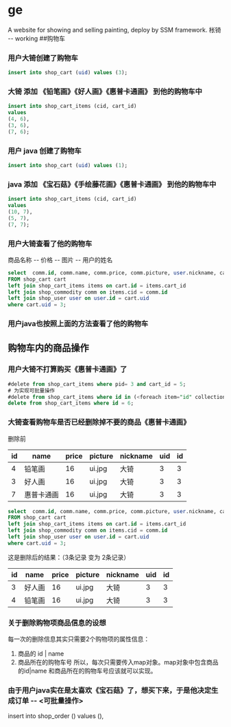 # ge
A website for showing and selling painting, deploy by SSM framework.
枨锜 -- working
##购物车
### 用户大锜创建了购物车
```sql
insert into shop_cart (uid) values (3);
```
### 大锜 添加 《铅笔画》《好人画》《惠普卡通画》 到他的购物车中
```sql
insert into shop_cart_items (cid, cart_id)  
values 
(4, 6),
(3, 6),
(7, 6);
```


### 用户 java 创建了购物车
```sql
insert into shop_cart (uid) values (1);
```
### java 添加 《宝石菇》《手绘藤花画》《惠普卡通画》 到他的购物车中
```sql
insert into shop_cart_items (cid, cart_id) 
values 
(10, 7),
(5, 7),
(7, 7);
```


### 用户大锜查看了他的购物车
商品名称 -- 价格 -- 图片 -- 用户的姓名
```sql
select  comm.id, comm.name, comm.price, comm.picture, user.nickname, cart.uid, user.id
FROM shop_cart cart
left join shop_cart_items items on cart.id = items.cart_id 
left join shop_commodity comm on items.cid = comm.id
left join shop_user user on user.id = cart.uid
where cart.uid = 3;
```
### 用户java也按照上面的方法查看了他的购物车

## 购物车内的商品操作
### 用户大锜不打算购买《惠普卡通画》了 
```sql
#delete from shop_cart_items where pid= 3 and cart_id = 5;
# 为实现可批量操作
#delete from shop_cart_items where id in (<foreach item="id" collection="list" separator=",">#{id}</foreach>) and cart_id = #{map.cartD}
delete from shop_cart_items where id = 6;
```
### 大锜查看购物车是否已经删除掉不要的商品《惠普卡通画》
删除前

| id   | name            | price | picture | nickname | uid | id 
|----|---------------|------|---------|----------|-----|------
|    4 | 铅笔画          |    16 | ui.jpg  | 大锜     |   3 |    3 
|    3 | 好人画          |    16 | ui.jpg  | 大锜     |   3 |    3 
|    7 | 惠普卡通画      |    16 | ui.jpg  | 大锜     |   3 |    3 
```sql
select  comm.id, comm.name, comm.price, comm.picture, user.nickname, cart.uid, user.id
FROM shop_cart cart
left join shop_cart_items items on cart.id = items.cart_id 
left join shop_commodity comm on items.cid = comm.id
left join shop_user user on user.id = cart.uid
where cart.uid = 3;
```
这是删除后的结果：（3条记录 变为 2条记录）

id        | name         | price   |picture     |nickname | uid   |id       
--------|------------|--------|-----------|-----------|-----|--------
    3      | 好人画       |    16   | ui.jpg       | 大锜         |   3    |    3     
    4      | 铅笔画       |    16   | ui.jpg       | 大锜         |   3    |    3     

### 关于删除购物项商品信息的设想
每一次的删除信息其实只需要2个购物项的属性信息：
1. 商品的 id | name
2. 商品所在的购物车号
所以，每次只需要传入map对象。map对象中包含商品的id|name 和商品所在的购物车号应该就可以实现。

### 由于用户java实在是太喜欢《宝石菇》了，想买下来，于是他决定生成订单 -- <可批量操作>
insert into shop_order ()
values
(),
